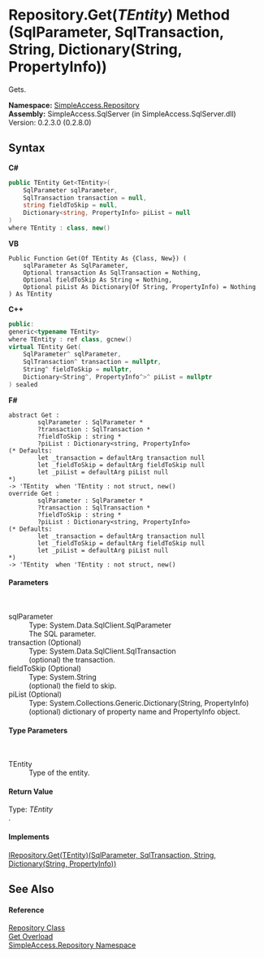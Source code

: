 # Repository.Get(*TEntity*) Method (SqlParameter, SqlTransaction, String, Dictionary(String, PropertyInfo))
 

Gets.

**Namespace:**&nbsp;<a href="41571b4f-ca9a-e902-c5ef-a7c14c631bb2">SimpleAccess.Repository</a><br />**Assembly:**&nbsp;SimpleAccess.SqlServer (in SimpleAccess.SqlServer.dll) Version: 0.2.3.0 (0.2.8.0)

## Syntax

**C#**<br />
``` C#
public TEntity Get<TEntity>(
	SqlParameter sqlParameter,
	SqlTransaction transaction = null,
	string fieldToSkip = null,
	Dictionary<string, PropertyInfo> piList = null
)
where TEntity : class, new()

```

**VB**<br />
``` VB
Public Function Get(Of TEntity As {Class, New}) ( 
	sqlParameter As SqlParameter,
	Optional transaction As SqlTransaction = Nothing,
	Optional fieldToSkip As String = Nothing,
	Optional piList As Dictionary(Of String, PropertyInfo) = Nothing
) As TEntity
```

**C++**<br />
``` C++
public:
generic<typename TEntity>
where TEntity : ref class, gcnew()
virtual TEntity Get(
	SqlParameter^ sqlParameter, 
	SqlTransaction^ transaction = nullptr, 
	String^ fieldToSkip = nullptr, 
	Dictionary<String^, PropertyInfo^>^ piList = nullptr
) sealed
```

**F#**<br />
``` F#
abstract Get : 
        sqlParameter : SqlParameter * 
        ?transaction : SqlTransaction * 
        ?fieldToSkip : string * 
        ?piList : Dictionary<string, PropertyInfo> 
(* Defaults:
        let _transaction = defaultArg transaction null
        let _fieldToSkip = defaultArg fieldToSkip null
        let _piList = defaultArg piList null
*)
-> 'TEntity  when 'TEntity : not struct, new()
override Get : 
        sqlParameter : SqlParameter * 
        ?transaction : SqlTransaction * 
        ?fieldToSkip : string * 
        ?piList : Dictionary<string, PropertyInfo> 
(* Defaults:
        let _transaction = defaultArg transaction null
        let _fieldToSkip = defaultArg fieldToSkip null
        let _piList = defaultArg piList null
*)
-> 'TEntity  when 'TEntity : not struct, new()
```


#### Parameters
&nbsp;<dl><dt>sqlParameter</dt><dd>Type: System.Data.SqlClient.SqlParameter<br />The SQL parameter.</dd><dt>transaction (Optional)</dt><dd>Type: System.Data.SqlClient.SqlTransaction<br />(optional) the transaction.</dd><dt>fieldToSkip (Optional)</dt><dd>Type: System.String<br />(optional) the field to skip.</dd><dt>piList (Optional)</dt><dd>Type: System.Collections.Generic.Dictionary(String, PropertyInfo)<br />(optional) dictionary of property name and PropertyInfo object.</dd></dl>

#### Type Parameters
&nbsp;<dl><dt>TEntity</dt><dd>Type of the entity.</dd></dl>

#### Return Value
Type: *TEntity*<br />.

#### Implements
<a href="02c29085-f0f4-d325-7f2b-d877b4fa3254">IRepository.Get(TEntity)(SqlParameter, SqlTransaction, String, Dictionary(String, PropertyInfo))</a><br />

## See Also


#### Reference
<a href="edb9c152-cd28-6594-590a-18a81e266968">Repository Class</a><br /><a href="3e74e63d-aa9d-e282-7d43-f3afc594d120">Get Overload</a><br /><a href="41571b4f-ca9a-e902-c5ef-a7c14c631bb2">SimpleAccess.Repository Namespace</a><br />